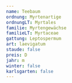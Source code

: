 ```yaml
---
name: Teebaum
ordnung: Myrtenartige
ordnungLT: Myrtales
familie: Myrtengewächse
familieLT: Myrtaceae
gattung: Leptospermum
art: laevigatum
staude: false
preis: D
jahr: m
winter: false
karlsgarten: false
---
```

